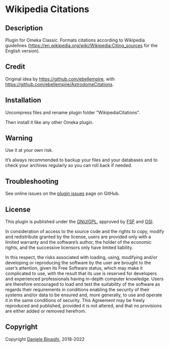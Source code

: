 # Wikipedia Citations

## Description

Plugin for Omeka Classic. Formats citations according to Wikipedia guidelines (https://en.wikipedia.org/wiki/Wikipedia:Citing_sources for the English version).

## Credit

Original idea by https://github.com/ebellempire, with https://github.com/ebellempire/AstrodomeCitations.

## Installation
Uncompress files and rename plugin folder "WikipediaCitations".

Then install it like any other Omeka plugin.

## Warning
Use it at your own risk.

It’s always recommended to backup your files and your databases and to check your archives regularly so you can roll back if needed.

## Troubleshooting
See online issues on the <a href="https://github.com/DBinaghi/plugin-WikipediaCitations/issues" target="_blank">plugin issues</a> page on GitHub.

## License
This plugin is published under the <a href="https://www.gnu.org/licenses/gpl-3.0.html" target="_blank">GNU/GPL</a>, approved by <a href="https://www.fsf.org/" target="_blank">FSF</a> and <a href="http://opensource.org/" target="_blank">OSI</a>.

In consideration of access to the source code and the rights to copy, modify and redistribute granted by the license, users are provided only with a limited warranty and the software’s author, the holder of the economic rights, and the successive licensors only have limited liability.

In this respect, the risks associated with loading, using, modifying and/or developing or reproducing the software by the user are brought to the user’s attention, given its Free Software status, which may make it complicated to use, with the result that its use is reserved for developers and experienced professionals having in-depth computer knowledge. Users are therefore encouraged to load and test the suitability of the software as regards their requirements in conditions enabling the security of their systems and/or data to be ensured and, more generally, to use and operate it in the same conditions of security. This Agreement may be freely reproduced and published, provided it is not altered, and that no provisions are either added or removed herefrom.

## Copyright
Copyright <a href="https://github.com/DBinaghi">Daniele Binaghi</a>, 2018-2022
